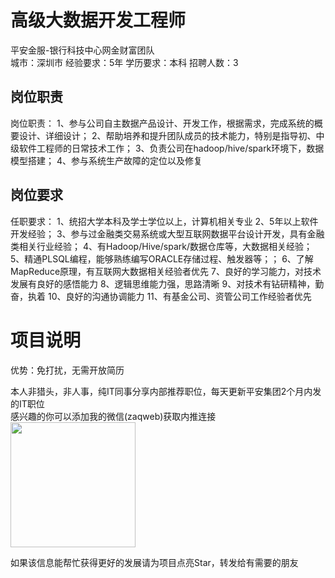 # 高级大数据开发工程师
平安金服-银行科技中心网金财富团队  
城市：深圳市 经验要求：5年 学历要求：本科  招聘人数：3

## 岗位职责
岗位职责：
   1、参与公司自主数据产品设计、开发工作，根据需求，完成系统的概要设计、详细设计；
   2、帮助培养和提升团队成员的技术能力，特别是指导初、中级软件工程师的日常技术工作；
   3、负责公司在hadoop/hive/spark环境下，数据模型搭建；
   4、参与系统生产故障的定位以及修复

## 岗位要求
任职要求：
   1、统招大学本科及学士学位以上，计算机相关专业
   2、5年以上软件开发经验；
   3、参与过金融类交易系统或大型互联网数据平台设计开发，具有金融类相关行业经验；
   4、有Hadoop/Hive/spark/数据仓库等，大数据相关经验；
   5、精通PLSQL编程，能够熟练编写ORACLE存储过程、触发器等；；
   6、了解MapReduce原理，有互联网大数据相关经验者优先
   7、良好的学习能力，对技术发展有良好的感悟能力
   8、逻辑思维能力强，思路清晰
   9、对技术有钻研精神，勤奋，执着
   10、良好的沟通协调能力
   11、有基金公司、资管公司工作经验者优先

# 项目说明

优势：免打扰，无需开放简历

本人非猎头，非人事，纯IT同事分享内部推荐职位，每天更新平安集团2个月内发的IT职位  
感兴趣的你可以添加我的微信(zaqweb)获取内推连接  
<img src="https://github.com/zaqweb/PA-IT-JOBS/blob/master/WechatICode.jpeg"  height="200" width="200">

如果该信息能帮忙获得更好的发展请为项目点亮Star，转发给有需要的朋友




